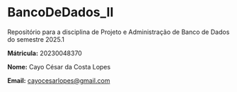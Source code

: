 # BancoDeDados_II
Repositório para a disciplina de Projeto e Administração de Banco de Dados do semestre 2025.1

**Mátricula:** 20230048370

**Nome:** Cayo César da Costa Lopes

**Email:** cayocesarlopes@gmail.com